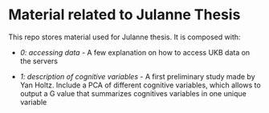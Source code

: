 # Material related to Julanne Thesis

This repo stores material used for Julanne thesis. It is composed with:

- *0: accessing data* - A few explanation on how to access UKB data on the servers

- *1: description of cognitive variables* - A first preliminary study made by Yan Holtz. Include a PCA of different cognitive variables, which allows to output a G value that summarizes cognitives variables in one unique variable









